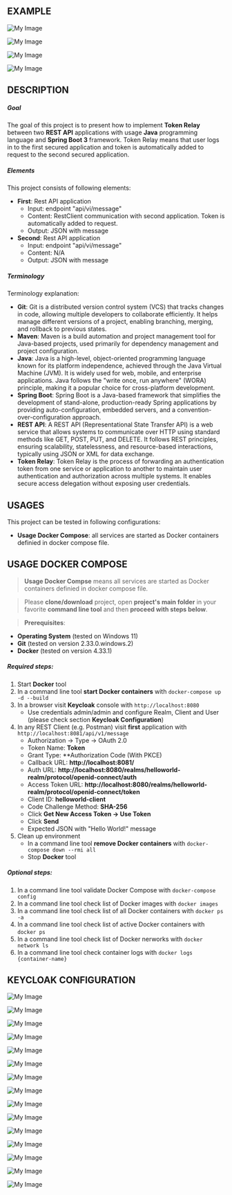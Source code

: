 EXAMPLE
-------

![My Image](readme-images/image-01.png)

![My Image](readme-images/image-02.png)

![My Image](readme-images/image-03.png)

![My Image](readme-images/image-04.png)


DESCRIPTION
-----------

##### Goal
The goal of this project is to present how to implement **Token Relay** between two **REST API** applications with usage **Java** programming language and **Spring Boot 3** framework. Token Relay means that user logs in to the first secured application and token is automatically added to request to the second secured application. 

##### Elements
This project consists of following elements:
* **First**: Rest API application
   * Input: endpoint "api/vi/message"
   * Content: RestClient communication with second application. Token is automatically added to request.
   * Output: JSON with message
* **Second**: Rest API application
   * Input: endpoint "api/vi/message"
   * Content: N/A
   * Output: JSON with message

##### Terminology
Terminology explanation:
* **Git**: Git is a distributed version control system (VCS) that tracks changes in code, allowing multiple developers to collaborate efficiently. It helps manage different versions of a project, enabling branching, merging, and rollback to previous states.
* **Maven**: Maven is a build automation and project management tool for Java-based projects, used primarily for dependency management and project configuration.
* **Java**: Java is a high-level, object-oriented programming language known for its platform independence, achieved through the Java Virtual Machine (JVM). It is widely used for web, mobile, and enterprise applications. Java follows the "write once, run anywhere" (WORA) principle, making it a popular choice for cross-platform development.
* **Spring Boot**: Spring Boot is a Java-based framework that simplifies the development of stand-alone, production-ready Spring applications by providing auto-configuration, embedded servers, and a convention-over-configuration approach.
* **REST API**: A REST API (Representational State Transfer API) is a web service that allows systems to communicate over HTTP using standard methods like GET, POST, PUT, and DELETE. It follows REST principles, ensuring scalability, statelessness, and resource-based interactions, typically using JSON or XML for data exchange.
* **Token Relay**: Token Relay is the process of forwarding an authentication token from one service or application to another to maintain user authentication and authorization across multiple systems. It enables secure access delegation without exposing user credentials.


USAGES
------

This project can be tested in following configurations:
* **Usage Docker Compose**: all services are started as Docker containers definied in docker compose file.


USAGE DOCKER COMPOSE
--------------------

> **Usage Docker Compse** means all services are started as Docker containers definied in docker compose file.

> Please **clone/download** project, open **project's main folder** in your favorite **command line tool** and then **proceed with steps below**.

> **Prerequisites**:  
* **Operating System** (tested on Windows 11)
* **Git** (tested on version 2.33.0.windows.2)
* **Docker** (tested on version 4.33.1)

##### Required steps:
1. Start **Docker** tool
1. In a command line tool **start Docker containers** with `docker-compose up -d --build`
1. In a browser visit **Keycloak** console with `http://localhost:8080`
   * Use credentials admin/admin and configure Realm, Client and User (please check section **Keycloak Configuration**)
1. In any REST Client (e.g. Postman) visit **first** application with `http://localhost:8081/api/v1/message`
    * Authorization -> Type -> OAuth 2.0
   * Token Name: **Token**
   * Grant Type: **Authorization Code (With PKCE)
   * Callback URL: **http://localhost:8081/**
   * Auth URL: **http://localhost:8080/realms/helloworld-realm/protocol/openid-connect/auth**
   * Access Token URL: **http://localhost:8080/realms/helloworld-realm/protocol/openid-connect/token**
   * Client ID: **helloworld-client**
   * Code Challenge Method: **SHA-256**
   * Click **Get New Access Token -> Use Token**
   * Click **Send**
   * Expected JSON with "Hello World!" message
1. Clean up environment 
     * In a command line tool **remove Docker containers** with `docker-compose down --rmi all`
     * Stop **Docker** tool

##### Optional steps:
1. In a command line tool validate Docker Compose with `docker-compose config`
1. In a command line tool check list of Docker images with `docker images`
1. In a command line tool check list of all Docker containers with `docker ps -a`
1. In a command line tool check list of active Docker containers with `docker ps`
1. In a command line tool check list of Docker nerworks with `docker network ls`
1. In a command line tool check container logs with `docker logs {container-name}`


KEYCLOAK CONFIGURATION
----------------------

![My Image](readme-images/config-01.png)

![My Image](readme-images/config-02.png)

![My Image](readme-images/config-03.png)

![My Image](readme-images/config-04.png)

![My Image](readme-images/config-05.png)

![My Image](readme-images/config-06.png)

![My Image](readme-images/config-07.png)

![My Image](readme-images/config-08.png)

![My Image](readme-images/config-09.png)

![My Image](readme-images/config-10.png)

![My Image](readme-images/config-11.png)

![My Image](readme-images/config-12.png)

![My Image](readme-images/config-13.png)

![My Image](readme-images/config-14.png)

![My Image](readme-images/config-15.png)